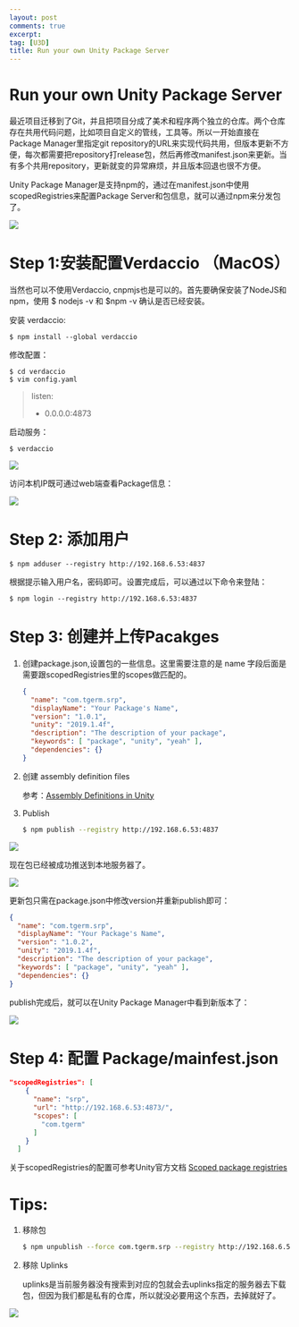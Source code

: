 ```yaml
---
layout: post
comments: true
excerpt:
tag: [U3D]
title: Run your own Unity Package Server
---
```




# Run your own Unity Package Server

最近项目迁移到了Git，并且把项目分成了美术和程序两个独立的仓库。两个仓库存在共用代码问题，比如项目自定义的管线，工具等。所以一开始直接在Package Manager里指定git repository的URL来实现代码共用，但版本更新不方便，每次都需要把repository打release包，然后再修改manifest.json来更新。当有多个共用repository，更新就变的异常麻烦，并且版本回退也很不方便。

Unity Package Manager是支持npm的，通过在manifest.json中使用scopedRegistries来配置Package Server和包信息，就可以通过npm来分发包了。

![](Untitled-e3687d2d-6cdc-4f07-8337-bfbe22eb9f3a.png)

# Step 1:安装配置Verdaccio （MacOS）

当然也可以不使用Verdaccio, cnpmjs也是可以的。首先要确保安装了NodeJS和npm，使用 $ nodejs -v 和 $npm -v 确认是否已经安装。

安装 verdaccio:

    $ npm install --global verdaccio

修改配置：

    $ cd verdaccio
    $ vim config.yaml

> listen:
>
>   - 0.0.0.0:4873

启动服务：

    $ verdaccio

![](../images/Untitled-0462fea6-cdcf-4aff-908f-b46486b6b2a4.png)

访问本机IP既可通过web端查看Package信息：

![](../images/Untitled-9c3cb276-41b7-4e76-bfe4-31c68a324b45.png)

# Step 2: 添加用户

    $ npm adduser --registry http://192.168.6.53:4837

根据提示输入用户名，密码即可。设置完成后，可以通过以下命令来登陆：

    $ npm login --registry http://192.168.6.53:4837

# Step 3: 创建并上传Pacakges

1. 创建package.json,设置包的一些信息。这里需要注意的是 name 字段后面是需要跟scopedRegistries里的scopes做匹配的。

    ```json
    {
      "name": "com.tgerm.srp",
      "displayName": "Your Package's Name",
      "version": "1.0.1",
      "unity": "2019.1.4f",
      "description": "The description of your package",
      "keywords": [ "package", "unity", "yeah" ],
      "dependencies": {}
    }
    ```

2. 创建 assembly definition files 

   参考：[Assembly Definitions in Unity](https://medium.com/@markushofer/assembly-definitions-in-unity-cec6a6aa98af)

3. Publish  

    ```bash
    $ npm publish --registry http://192.168.6.53:4837
    ```

![](../images/Untitled-29342631-949b-4c12-925d-91da5146ba2b.png)

现在包已经被成功推送到本地服务器了。

![](../images/Untitled-b273bf76-ff86-4b60-9ca9-d384721498d0.png)

更新包只需在package.json中修改version并重新publish即可：

```json
{
  "name": "com.tgerm.srp",
  "displayName": "Your Package's Name",
  "version": "1.0.2",
  "unity": "2019.1.4f",
  "description": "The description of your package",
  "keywords": [ "package", "unity", "yeah" ],
  "dependencies": {}
}
```

publish完成后，就可以在Unity Package Manager中看到新版本了：

![](../images/Untitled-fd055843-b159-4e84-bc3f-e5b55c83c36d.png)

# Step 4: 配置 Package/mainfest.json

```json
"scopedRegistries": [
    {
      "name": "srp",
      "url": "http://192.168.6.53:4873/",
      "scopes": [
        "com.tgerm"
      ]
    }
  ]
```

关于scopedRegistries的配置可参考Unity官方文档 [Scoped package registries](https://docs.unity3d.com/Manual/upm-scoped.html)

# Tips:

1. 移除包

    ```bash
    $ npm unpublish --force com.tgerm.srp --registry http://192.168.6.53:4873
    ```

2. 移除 Uplinks

    uplinks是当前服务器没有搜索到对应的包就会去uplinks指定的服务器去下载包，但因为我们都是私有的仓库，所以就没必要用这个东西，去掉就好了。

![](../images/Untitled-254751bd-6e87-4fc0-b504-77a898ba1989.png)

